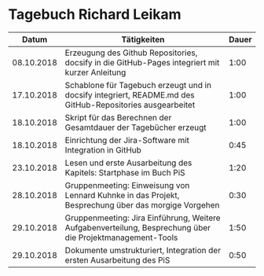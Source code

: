 # Tagebuch Richard Leikam

Datum      | Tätigkeiten                                                                                               | Dauer
---------- | --------------------------------------------------------------------------------------------------------- | -----
08.10.2018 | Erzeugung des Github Repositories, docsify in die GitHub-Pages integriert mit kurzer Anleitung            | 1:00
17.10.2018 | Schablone für Tagebuch erzeugt und in docsify integriert, README.md des GitHub-Repositories ausgearbeitet | 1:00
18.10.2018 | Skript für das Berechnen der Gesamtdauer der Tagebücher erzeugt                                           | 1:00
18.10.2018 | Einrichtung der Jira-Software mit Integration in GitHub                                                   | 0:45
23.10.2018 | Lesen und erste Ausarbeitung des Kapitels: Startphase im Buch PiS                                         | 1:20
28.10.2018 | Gruppenmeeting: Einweisung von Lennard Kuhnke in das Projekt, Besprechung über das morgige Vorgehen       | 0:30
29.10.2018 | Gruppenmeeting: Jira Einführung, Weitere Aufgabenverteilung, Besprechung über die Projektmanagement-Tools | 1:50
29.10.2018 | Dokumente umstrukturiert, Integration der ersten Ausarbeitung des PiS                                     | 0:50

<script src="Tagebücher/timeCalculation.js">
</script>